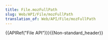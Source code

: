 ```yaml
---
title: File.mozFullPath
slug: Web/API/File/mozFullPath
translation_of: Web/API/File/mozFullPath
---
```

{{APIRef("File API")}}{{Non-standard_header}}
